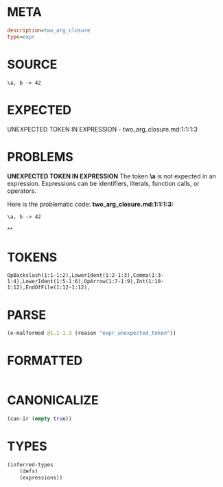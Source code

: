 # META
~~~ini
description=two_arg_closure
type=expr
~~~
# SOURCE
~~~roc
\a, b -> 42
~~~
# EXPECTED
UNEXPECTED TOKEN IN EXPRESSION - two_arg_closure.md:1:1:1:3
# PROBLEMS
**UNEXPECTED TOKEN IN EXPRESSION**
The token **\a** is not expected in an expression.
Expressions can be identifiers, literals, function calls, or operators.

Here is the problematic code:
**two_arg_closure.md:1:1:1:3:**
```roc
\a, b -> 42
```
^^


# TOKENS
~~~zig
OpBackslash(1:1-1:2),LowerIdent(1:2-1:3),Comma(1:3-1:4),LowerIdent(1:5-1:6),OpArrow(1:7-1:9),Int(1:10-1:12),EndOfFile(1:12-1:12),
~~~
# PARSE
~~~clojure
(e-malformed @1.1-1.3 (reason "expr_unexpected_token"))
~~~
# FORMATTED
~~~roc

~~~
# CANONICALIZE
~~~clojure
(can-ir (empty true))
~~~
# TYPES
~~~clojure
(inferred-types
	(defs)
	(expressions))
~~~
